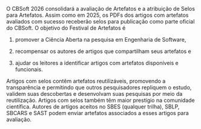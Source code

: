O CBSoft 2026 consolidará a avaliação de Artefatos e a atribuição de Selos para Artefatos. Assim como em 2025, os PDFs dos artigos com artefatos avaliados com sucesso receberão selos para publicação como parte oficial do CBSoft. O objetivo do Festival de Artefatos é 

1. promover a Ciência Aberta na pesquisa em Engenharia de Software, 

2. recompensar os autores de artigos que compartilham seus artefatos e 

3. ajudar os leitores a identificar artigos com artefatos disponíveis e funcionais. 

Artigos com selos contêm artefatos reutilizáveis, promovendo a transparência e permitindo que outros pesquisadores repliquem o estudo, validem suas descobertas e desenvolvam suas pesquisas por meio da reutilização. Artigos com selos também têm maior prestígio na comunidade científica. Autores de artigos aceitos no SBES (qualquer trilha), SBLP, SBCARS e SAST podem enviar artefatos associados a esses artigos para avaliação.